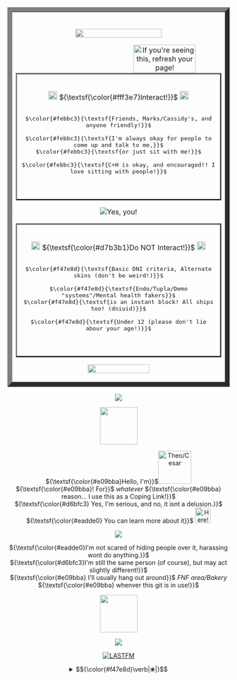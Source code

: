 <!--



             ＿＿
　　　　　🌸＞　　フ
　　　　　| 　_　 _ l
　 　　　／` ミ＿xノ
　　 　 /　　　 　 |   Hello! This code is a little messy, 
　　　 /　 ヽ　　 ﾉ                 but i hope you can find what you're looking for! <3
　 　 │　　|　|　|
　／￣|　　 |　|　|
　| (￣ヽ＿_ヽ_)__)
　＼二つ





 </!-->
 
  <table border="10">
     <tr>
       <td>
         <br>

<div align="center">
   
 <img src="https://64.media.tumblr.com/9212fc9d0307a101d5fb18760f2da88b/2e5ed6036e81c865-a9/s400x600/44713eec2d4b635b2b102a94a41000c8298c3eff.pnj" width="65%" height="10%"></a>

  
<img src="https://64.media.tumblr.com/b082c88e0a80c054692bfaea4d8a35aa/45caaf8e7c1d6a21-01/s1280x1920/b0597d4975d8d5960b533f509b63d6a1a022b321.gifv" align="right" width="55%" alt="If you're seeing this, refresh your page!" title="Hey, thats me!"></a>


  <table border="2">
     <tr>
       <td>
         <br>
          <div align="center">
      
<img src="https://64.media.tumblr.com/54036728b5d528163ab429a09de48f01/992b39b6ab3235eb-47/s100x200/f864d3d0848d565b5296396f09d0dc50b60ab741.webp" width="20" height="10%"></a> ${\textsf{\color{#fff3e7}Interact!}}$ <img src="https://64.media.tumblr.com/54036728b5d528163ab429a09de48f01/992b39b6ab3235eb-47/s100x200/f864d3d0848d565b5296396f09d0dc50b60ab741.webp" width="20" height="10%"></a> 
<p align="center"><kbd><br>$\color{#febbc3}{\textsf{Friends, Marks/Cassidy's, and anyone friendly!}}$<br><br> $\color{#febbc3}{\textsf{I'm always okay for people to come up and talk to me,}}$<br> $\color{#febbc3}{\textsf{or just sit with me!}}$<br><br>$\color{#febbc3}{\textsf{C+H is okay, and encouraged!! I love sitting with people!}}$<br>&nbsp;  </kbd></p>
 <br>
    </td>
  </tr>
</table>
            
  <p align="center"><img src="https://komarev.com/ghpvc/?username=vexuliii&color=e09bba&style=for-the-badge&label=Friends Met:" title="Yes, you!"></p>
   

<table border="2">
     <tr>
       <td>
         <br>
          <div align="center">
           
<img src="https://64.media.tumblr.com/54036728b5d528163ab429a09de48f01/992b39b6ab3235eb-47/s100x200/f864d3d0848d565b5296396f09d0dc50b60ab741.webp" width="20" height="10%"></a>  ${\textsf{\color{#d7b3b1}Do NOT Interact!}}$ <img src="https://64.media.tumblr.com/54036728b5d528163ab429a09de48f01/992b39b6ab3235eb-47/s100x200/f864d3d0848d565b5296396f09d0dc50b60ab741.webp" width="20" height="10%"></a> 
<p align="center"><kbd><br>$\color{#f47e8d}{\textsf{Basic DNI criteria, Alternate skins (don't be weird!)}}$<br><br> $\color{#f47e8d}{\textsf{Endo/Tupla/Demo "systems"/Mental health fakers}}$<br>$\color{#f47e8d}{\textsf{is an instant block! All ships too! (dniuid)}}$<br><br>$\color{#f47e8d}{\textsf{Under 12 (please don't lie abour your age!)}}$<br>&nbsp;  </kbd></p>

 <br>
    </td>
  </tr>
</table>

<img src="https://64.media.tumblr.com/6edda2eff040b6aa4c670ee4fea52618/2e5ed6036e81c865-49/s400x600/a4ebe61c2b3243a3faefaa17276c546b2c1ed792.pnj" width="55%" height="10%"></a>
       <br>
    </td>
  </tr>
</table>

   <div align="center">


![](https://64.media.tumblr.com/853ef9202dcf2eeb6010105a3308a0f5/2e5ed6036e81c865-06/s400x600/83046d111dfa5221f3027842b6a8dfebe73d48f1.pnj)
  <br>

<img src="https://64.media.tumblr.com/77c1bb11ffd9dda32896d6b1990963fa/86053b747a82ca38-82/s250x400/e89d37b6851df94d0a1016d1c373aa034afe4b44.pnj" width="85" align="center"></a>

  ${\textsf{\color{#e09bba}Hello, I'm}}$<img src="https://64.media.tumblr.com/1a50db247825856d1ed345e9ada9dca4/f4da32f386d0a4d7-94/s1280x1920/6dfa480978332cae093d799cf9a4fa8aa793076b.pnj" width="75" Title="Theo/Cesar"></a>${\textsf{\color{#e09bba}! For}}$ <i>whatever</i> ${\textsf{\color{#e09bba} reason... I use this as a Coping Link!}}$ 
  <br>
  ${\textsf{\color{#d6bfc3} Yes, I'm serious, and no, it isnt a delusion.}}$
  <br>
    ${\textsf{\color{#eadde0} You can learn more about it}}$ <a href="https://copinglink.carrd.co/"><img src="https://64.media.tumblr.com/7147351deeb8df35f914f96d7cce9f29/8bf6b333222e758f-34/s500x750/df0ab4ee437c792cd2047aa395a5ac7cc323eb77.pnj" width="35" Title="Here!"></a>

![](https://64.media.tumblr.com/47ec278ee846905598e41f0335e4e3db/406dc238616c68e6-f0/s400x600/ca2c94d013248e093a8460327a0d97a4464de810.pnj)


 ${\textsf{\color{#eadde0}I'm not scared of hiding people over it, harassing wont do anything.}}$
 <br>
   ${\textsf{\color{#d6bfc3}I'm still the same person (of course), but may act slightly different!}}$
<br>
${\textsf{\color{#e09bba} I'll usually hang out around}}$ <i>FNF area/Bakery</i> ${\textsf{\color{#e09bba} whenver this git is in use!}}$ 

<img src="https://64.media.tumblr.com/77c1bb11ffd9dda32896d6b1990963fa/86053b747a82ca38-82/s250x400/e89d37b6851df94d0a1016d1c373aa034afe4b44.pnj" width="85" align="center"></a>


![](https://64.media.tumblr.com/2db0099fd00572df99cbf890392290ba/2e5ed6036e81c865-5c/s400x600/7d99f5088e926181c827c7fb4b93aca700806c27.pnj)

<a href="https://www.last.fm/user/Vexulii"><img src="https://lastfm-recently-played.vercel.app/api?user=Vexulii&footer_style=wave&count=1&width=500&loved=true&header_style=none&bg_color=f47e8d" align="center" alt="LASTFM" title="Listening forever!"></a>


<details>
              <summary> <td>$${\color{#f47e8d}\verb|❀|}$$</td></summary>

<img width="289" height="323" alt="image" src="https://github.com/user-attachments/assets/05bbc43e-3c64-4b1a-aaac-846973d6071c" />

</details>

<!--
**bzosuka/bzosuka** is a ✨ _special_ ✨ repository because its `README.md` (this file) appears on your GitHub profile.

Here are some ideas to get you started:

- 🔭 I’m currently working on ...
- 🌱 I’m currently learning ...
- 👯 I’m looking to collaborate on ...
- 🤔 I’m looking for help with ...
- 💬 Ask me about ...
- 📫 How to reach me: ...
- 😄 Pronouns: ...
- ⚡ Fun fact: ...
-->
